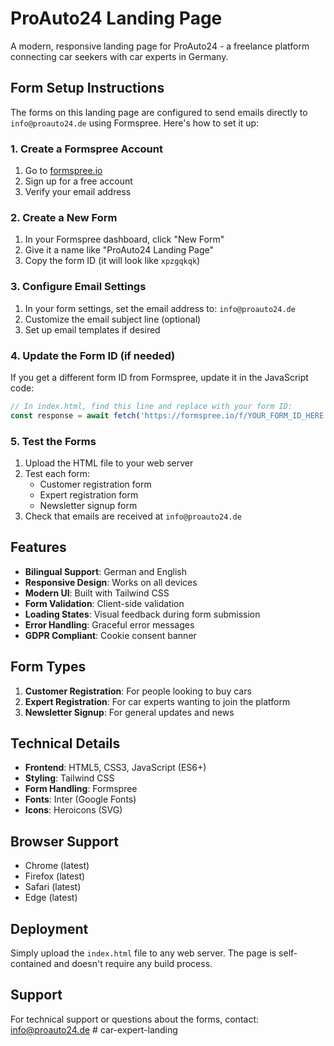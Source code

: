 # ProAuto24 Landing Page

A modern, responsive landing page for ProAuto24 - a freelance platform connecting car seekers with car experts in Germany.

## Form Setup Instructions

The forms on this landing page are configured to send emails directly to `info@proauto24.de` using Formspree. Here's how to set it up:

### 1. Create a Formspree Account

1. Go to [formspree.io](https://formspree.io)
2. Sign up for a free account
3. Verify your email address

### 2. Create a New Form

1. In your Formspree dashboard, click "New Form"
2. Give it a name like "ProAuto24 Landing Page"
3. Copy the form ID (it will look like `xpzgqkqk`)

### 3. Configure Email Settings

1. In your form settings, set the email address to: `info@proauto24.de`
2. Customize the email subject line (optional)
3. Set up email templates if desired

### 4. Update the Form ID (if needed)

If you get a different form ID from Formspree, update it in the JavaScript code:

```javascript
// In index.html, find this line and replace with your form ID:
const response = await fetch('https://formspree.io/f/YOUR_FORM_ID_HERE', {
```

### 5. Test the Forms

1. Upload the HTML file to your web server
2. Test each form:
   - Customer registration form
   - Expert registration form  
   - Newsletter signup form
3. Check that emails are received at `info@proauto24.de`

## Features

- **Bilingual Support**: German and English
- **Responsive Design**: Works on all devices
- **Modern UI**: Built with Tailwind CSS
- **Form Validation**: Client-side validation
- **Loading States**: Visual feedback during form submission
- **Error Handling**: Graceful error messages
- **GDPR Compliant**: Cookie consent banner

## Form Types

1. **Customer Registration**: For people looking to buy cars
2. **Expert Registration**: For car experts wanting to join the platform
3. **Newsletter Signup**: For general updates and news

## Technical Details

- **Frontend**: HTML5, CSS3, JavaScript (ES6+)
- **Styling**: Tailwind CSS
- **Form Handling**: Formspree
- **Fonts**: Inter (Google Fonts)
- **Icons**: Heroicons (SVG)

## Browser Support

- Chrome (latest)
- Firefox (latest)
- Safari (latest)
- Edge (latest)

## Deployment

Simply upload the `index.html` file to any web server. The page is self-contained and doesn't require any build process.

## Support

For technical support or questions about the forms, contact: info@proauto24.de # car-expert-landing
